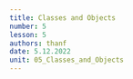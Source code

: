 ```yaml
---
title: Classes and Objects
number: 5
lesson: 5
authors: thanf
date: 5.12.2022
unit: 05_Classes_and_Objects
---
```

